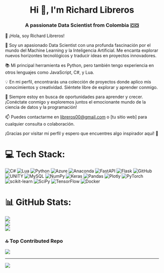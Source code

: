 <h1 align="center">Hi 👋, I'm Richard Libreros</h1>
<h3 align="center">A passionate Data Scientist from Colombia 🇨🇴 </h3>
👋 ¡Hola, soy Richard Libreros!

🚀 Soy un apasionado Data Scientist con una profunda fascinación por el mundo del Machine Learning y la Inteligencia Artificial. Me encanta explorar nuevos horizontes tecnológicos y traducir ideas en proyectos innovadores.

📚 Mi principal herramienta es Python, pero también tengo experiencia en otros lenguajes como JavaScript, C#, y Lua.

💡 En mi perfil, encontrarás una colección de proyectos donde aplico mis conocimientos y creatividad. Siéntete libre de explorar y aprender conmigo.

🌱 Siempre estoy en busca de oportunidades para aprender y crecer. ¡Conéctate conmigo y exploremos juntos el emocionante mundo de la ciencia de datos y la programación!

📫 Puedes contactarme en libreros00@gmail.com o [tu sitio web] para cualquier consulta o colaboración.

¡Gracias por visitar mi perfil y espero que encuentres algo inspirador aquí! 🌟


# 💻 Tech Stack:
![C#](https://img.shields.io/badge/c%23-%23239120.svg?style=for-the-badge&logo=c-sharp&logoColor=white) ![Lua](https://img.shields.io/badge/lua-%232C2D72.svg?style=for-the-badge&logo=lua&logoColor=white) ![Python](https://img.shields.io/badge/python-3670A0?style=for-the-badge&logo=python&logoColor=ffdd54) ![Azure](https://img.shields.io/badge/azure-%230072C6.svg?style=for-the-badge&logo=azure-devops&logoColor=white) ![Anaconda](https://img.shields.io/badge/Anaconda-%2344A833.svg?style=for-the-badge&logo=anaconda&logoColor=white) ![FastAPI](https://img.shields.io/badge/FastAPI-005571?style=for-the-badge&logo=fastapi) ![Flask](https://img.shields.io/badge/flask-%23000.svg?style=for-the-badge&logo=flask&logoColor=white) ![GitHub](https://img.shields.io/badge/GitHub-%23121011.svg?style=for-the-badge&logo=github&logoColor=white) ![UNITY](https://img.shields.io/badge/Unity-%2320232a.svg?style=for-the-badge&logo=unity&logoColor=white) ![MySQL](https://img.shields.io/badge/mysql-%2300f.svg?style=for-the-badge&logo=mysql&logoColor=white) ![NumPy](https://img.shields.io/badge/numpy-%23013243.svg?style=for-the-badge&logo=numpy&logoColor=white) ![Keras](https://img.shields.io/badge/Keras-%23D00000.svg?style=for-the-badge&logo=Keras&logoColor=white) ![Pandas](https://img.shields.io/badge/pandas-%23150458.svg?style=for-the-badge&logo=pandas&logoColor=white) ![Plotly](https://img.shields.io/badge/Plotly-%233F4F75.svg?style=for-the-badge&logo=plotly&logoColor=white) ![PyTorch](https://img.shields.io/badge/PyTorch-%23EE4C2C.svg?style=for-the-badge&logo=PyTorch&logoColor=white) ![scikit-learn](https://img.shields.io/badge/scikit--learn-%23F7931E.svg?style=for-the-badge&logo=scikit-learn&logoColor=white) ![SciPy](https://img.shields.io/badge/SciPy-%230C55A5.svg?style=for-the-badge&logo=scipy&logoColor=%white) ![TensorFlow](https://img.shields.io/badge/TensorFlow-%23FF6F00.svg?style=for-the-badge&logo=TensorFlow&logoColor=white) ![Docker](https://img.shields.io/badge/docker-%230db7ed.svg?style=for-the-badge&logo=docker&logoColor=white)
# 📊 GitHub Stats:
![](https://github-readme-stats.vercel.app/api?username=caozrich&theme=dark&hide_border=false&include_all_commits=false&count_private=false)<br/>
![](https://github-readme-streak-stats.herokuapp.com/?user=caozrich&theme=dark&hide_border=false)<br/>
![](https://github-readme-stats.vercel.app/api/top-langs/?username=caozrich&theme=dark&hide_border=false&include_all_commits=false&count_private=false&layout=compact)

### 🔝 Top Contributed Repo
![](https://github-contributor-stats.vercel.app/api?username=caozrich&limit=5&theme=matrix&combine_all_yearly_contributions=true)

---
[![](https://visitcount.itsvg.in/api?id=caozrich&icon=0&color=0)](https://visitcount.itsvg.in)

<!-- Proudly created with GPRM ( https://gprm.itsvg.in ) -->
